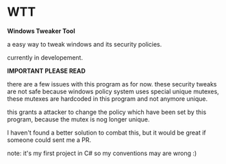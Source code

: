 # WTT
**Windows Tweaker Tool**

a easy way to tweak windows and its security policies.

currently in developement.

**IMPORTANT PLEASE READ**

there are a few issues with this program as for now.
these security tweaks are not safe because windows policy system uses special unique mutexes, these mutexes are hardcoded in this program and not anymore unique.

this grants a attacker to change the policy which have been set by this program, because the mutex is nog longer unique.

I haven't found a better solution to combat this, but it would be great if someone could sent me a PR.

note: it's my first project in C# so my conventions may are wrong :)
